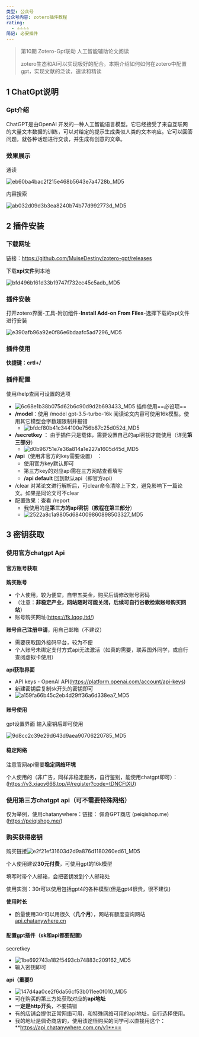 ```yaml
---
类型: 公众号
公众号内容: zotero插件教程
rating:
  - ⭐⭐⭐⭐
简记: 必安插件
---
```


>第10期 Zotero-Gpt联动 人工智能辅助论文阅读
>
>zotero生态和AI可以实现极好的配合。本期介绍如何如何在zotero中配置gpt，实现文献的泛读，速读和精读

## 1 ChatGpt说明

### Gpt介绍

ChatGPT是由OpenAI 开发的一种人工智能语言模型。它已经接受了来自互联网的大量文本数据的训练，可以对给定的提示生成类似人类的文本响应。它可以回答问题，就各种话题进行交谈，并生成有创意的文章。

### 效果展示

通读

![eb60ba4bac2f215e468b5643e7a4728b_MD5](https://pic-go-42.oss-cn-guangzhou.aliyuncs.com/img/eb60ba4bac2f215e468b5643e7a4728b_MD5.png)

内容搜索

![ab032d09d3b3ea8240b74b77d992773d_MD5](https://pic-go-42.oss-cn-guangzhou.aliyuncs.com/img/ab032d09d3b3ea8240b74b77d992773d_MD5.png)

## 2 插件安装

### 下载网址

链接：https://github.com/MuiseDestiny/zotero-gpt/releases

下载**xpi文件**到本地

![bfd496b161d33b19747f732ec45c5adb_MD5](https://pic-go-42.oss-cn-guangzhou.aliyuncs.com/img/bfd496b161d33b19747f732ec45c5adb_MD5.png)

### 插件安装

打开zotero界面-工具-附加组件-**Install Add-on From Files**-选择下载的xpi文件进行安装

![e390afb96a92e0f86e6bdaafc5ad7296_MD5](https://pic-go-42.oss-cn-guangzhou.aliyuncs.com/img/e390afb96a92e0f86e6bdaafc5ad7296_MD5.png)

### 插件使用

**快捷键：crtl+/**

### 插件配置

使用/help查阅可设置的选项

- ![6c68e1b38b075d62b6c90d9d2b693433_MD5](https://pic-go-42.oss-cn-guangzhou.aliyuncs.com/img/6c68e1b38b075d62b6c90d9d2b693433_MD5.png)
插件使用==必设项==
- **/model**：使用 /model gpt-3.5-turbo-16k 阅读论文内容可使用16k模型。使用其它模型会字数超限制并报错
	- ![bfdcf80b41c344100e756b87c25d052d_MD5](https://pic-go-42.oss-cn-guangzhou.aliyuncs.com/img/bfdcf80b41c344100e756b87c25d052d_MD5.png)
- **/secretkey** ： 由于插件只是载体，需要设置自己的api密钥才能使用（详见**第三部分**）
	- ![d0b96751e7e36a814a1e227a1605d45d_MD5](https://pic-go-42.oss-cn-guangzhou.aliyuncs.com/img/d0b96751e7e36a814a1e227a1605d45d_MD5.png)
- **/api**（使用非官方的key需要设置） ： 
	- 使用官方key默认即可
	- 第三方key的对应api需在三方网站查看填写
	- **/api default** 回到默认api（即官方api）
- /clear 对某论文进行解析后，可clear命令清除上下文，避免影响下一篇论文。如果是同论文可不clear
- 配置效果：查看 /report
	- 我使用的是**第三方的api密钥（教程在第三部分**）
	- ![2522a8c1a9805d684009860898503327_MD5](https://pic-go-42.oss-cn-guangzhou.aliyuncs.com/img/2522a8c1a9805d684009860898503327_MD5.png)

## 3 密钥获取

### 使用官方chatgpt Api

#### 官方账号获取

**购买账号**

- 个人使用，较为便宜，自带五美金，购买后请修改账号密码
- （注意：**非稳定产业，网站随时可能关闭，后续可自行谷歌检索账号购买网站**）
- 账号购买网址(https://fk.lqqq.ltd/)

**账号自己注册申请**，用自己邮箱（不建议）
- 需要获取国外接码平台，较为不便
- 个人账号未绑定支付方式api无法激活（如真的需要，联系国外同学，或自行查阅虚拟卡使用）


**api获取界面**
- API keys - OpenAI API(https://platform.openai.com/account/api-keys)
- 新建密钥后复制sk开头的密钥即可
- ![a159fa66b45c2eb4d29ff36a6d338ea7_MD5](https://pic-go-42.oss-cn-guangzhou.aliyuncs.com/img/a159fa66b45c2eb4d29ff36a6d338ea7_MD5.png)

#### 账号使用

gpt设置界面 输入密钥后即可使用

![9d8cc2c39e29d643d9aea90706220785_MD5](https://pic-go-42.oss-cn-guangzhou.aliyuncs.com/img/9d8cc2c39e29d643d9aea90706220785_MD5.png)

#### 稳定网络

注意官网api需要**稳定网络环境**

个人使用的（非广告，同样非稳定服务，自行鉴别，能使用chatgpt即可）：(https://v3.xiaoy666.top/#/register?code=tDNCFtXU)

### 使用第三方chatgpt api（可不需要特殊网络）

仅为举例，使用chatanywhere：链接： 佩奇GPT商店 (peiqishop.me)(https://peiqishop.me/)

### **购买获得密钥**

购买链接![e2f21ef31603d2d9a876d1180260ed61_MD5](https://pic-go-42.oss-cn-guangzhou.aliyuncs.com/img/e2f21ef31603d2d9a876d1180260ed61_MD5.png)

个人使用建议**30元付费**，可使用gpt的16k模型

填写时带个人邮箱，会把密钥发到个人邮箱处

使用实测：30r可以使用包括gpt4的各种模型(但是gpt4很贵，很不建议)

**使用时长**

- 酌量使用30r可以用很久（**几个月**），网站有额度查询网站[api.chatanywhere.cn](https://api.chatanywhere.cn/#/)

#### **配置gpt插件（sk和api都要配置)**

secretkey

- ![1be692743a182f5493cb74883c209162_MD5](https://pic-go-42.oss-cn-guangzhou.aliyuncs.com/img/1be692743a182f5493cb74883c209162_MD5.png)
- 输入密钥即可

**api（重要!)**
- ![147d4aa0ce2f6da56cf53b011ee0f010_MD5](https://pic-go-42.oss-cn-guangzhou.aliyuncs.com/img/147d4aa0ce2f6da56cf53b011ee0f010_MD5.png)
- 可在购买的第三方处获取对应的**api地址**
- **一定是http开头**，不要搞错
- 有的店铺会提供正常网络可用，和特殊网络可用的api地址，自行选择使用。
- 我的地址是佩奇商店的，使用该途径购买的同学可以直接用这个：**https://api.chatanywhere.com.cn/v1**==

